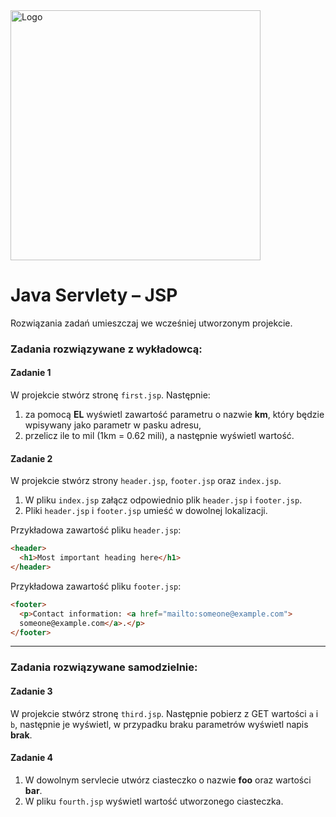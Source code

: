 <img alt="Logo" src="http://coderslab.pl/svg/logo-coderslab.svg" width="400">

# Java Servlety – JSP


Rozwiązania zadań umieszczaj we wcześniej utworzonym projekcie.

### Zadania rozwiązywane z wykładowcą:

#### Zadanie 1

W projekcie stwórz stronę `first.jsp`. Następnie: 
1. za pomocą **EL** wyświetl zawartość parametru o nazwie **km**, który będzie wpisywany jako parametr w pasku adresu,
2. przelicz ile to mil (1km = 0.62 mili), a następnie wyświetl wartość.

#### Zadanie 2  

W projekcie stwórz strony  `header.jsp`, `footer.jsp` oraz `index.jsp`.
1. W pliku `index.jsp` załącz odpowiednio plik `header.jsp` i `footer.jsp`.
2. Pliki `header.jsp` i `footer.jsp` umieść w dowolnej lokalizacji.  

Przykładowa zawartość pliku `header.jsp`:  

````html
<header>
  <h1>Most important heading here</h1>
</header>
````  
  Przykładowa zawartość pliku `footer.jsp`:  

````html
<footer>
  <p>Contact information: <a href="mailto:someone@example.com">
  someone@example.com</a>.</p>
</footer>
````
-------------------------------------------------------------------------------

### Zadania rozwiązywane samodzielnie:

#### Zadanie 3
W projekcie stwórz stronę `third.jsp`. 
Następnie pobierz z GET wartości `a` i `b`, następnie je wyświetl, w przypadku braku parametrów wyświetl napis **brak**.

#### Zadanie 4
1. W dowolnym servlecie utwórz ciasteczko o nazwie **foo** oraz wartości **bar**.
3. W pliku `fourth.jsp` wyświetl wartość utworzonego ciasteczka.


